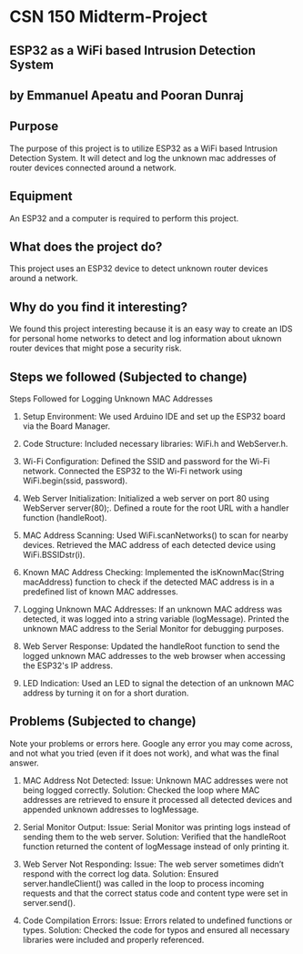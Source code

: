 # CSN 150 Midterm-Project

## ESP32 as a WiFi based Intrusion Detection System

## by Emmanuel Apeatu and Pooran Dunraj

## Purpose
The purpose of this project is to utilize ESP32 as a WiFi based Intrusion Detection System. It will detect and log the unknown mac addresses of router devices connected around a network.

## Equipment
An ESP32 and a computer is required to perform this project.

## What does the project do?  
This project uses an ESP32 device to detect unknown router devices around a network.

## Why do you find it interesting?
We found this project interesting because it is an easy way to create an IDS for personal home networks to detect and log information about uknown router devices that might pose a security risk.

## Steps we followed (Subjected to change)
Steps Followed for Logging Unknown MAC Addresses
1. Setup Environment:
We used Arduino IDE and set up the ESP32 board via the Board Manager.

2. Code Structure:
Included necessary libraries: WiFi.h and WebServer.h.

3. Wi-Fi Configuration:
Defined the SSID and password for the Wi-Fi network.
Connected the ESP32 to the Wi-Fi network using WiFi.begin(ssid, password).

4. Web Server Initialization:
Initialized a web server on port 80 using WebServer server(80);.
Defined a route for the root URL with a handler function (handleRoot).

4. MAC Address Scanning:
Used WiFi.scanNetworks() to scan for nearby devices.
Retrieved the MAC address of each detected device using WiFi.BSSIDstr(i).

5. Known MAC Address Checking:
Implemented the isKnownMac(String macAddress) function to check if the detected MAC address is in a predefined list of known MAC addresses.

6. Logging Unknown MAC Addresses:
If an unknown MAC address was detected, it was logged into a string variable (logMessage).
Printed the unknown MAC address to the Serial Monitor for debugging purposes.

7. Web Server Response:
Updated the handleRoot function to send the logged unknown MAC addresses to the web browser when accessing the ESP32's IP address.

8. LED Indication:
Used an LED to signal the detection of an unknown MAC address by turning it on for a short duration. 

## Problems (Subjected to change)
Note your problems or errors here.  Google any error you may come across, and not what you tried (even if it does not work), and what was the final answer.
1. MAC Address Not Detected:
Issue: Unknown MAC addresses were not being logged correctly.
Solution: Checked the loop where MAC addresses are retrieved to ensure it processed all detected devices and appended unknown addresses to logMessage.

2. Serial Monitor Output:
Issue: Serial Monitor was printing logs instead of sending them to the web server.
Solution: Verified that the handleRoot function returned the content of logMessage instead of only printing it.

3. Web Server Not Responding:
Issue: The web server sometimes didn’t respond with the correct log data.
Solution: Ensured server.handleClient() was called in the loop to process incoming requests and that the correct status code and content type were set in server.send().

4. Code Compilation Errors:
Issue: Errors related to undefined functions or types.
Solution: Checked the code for typos and ensured all necessary libraries were included and properly referenced.

